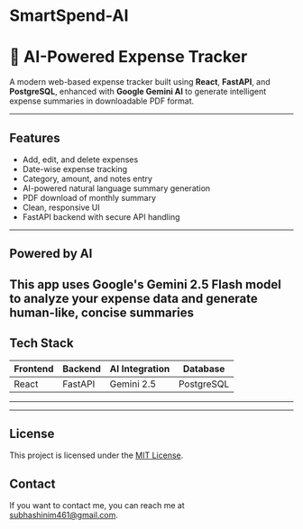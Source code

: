 # SmartSpend-AI
# 💸 AI-Powered Expense Tracker

A modern web-based expense tracker built using **React**, **FastAPI**, and **PostgreSQL**, enhanced with **Google Gemini AI** to generate intelligent expense summaries in downloadable PDF format.

---

##  Features

-  Add, edit, and delete expenses
-  Date-wise expense tracking
-  Category, amount, and notes entry
-  AI-powered natural language summary generation
-  PDF download of monthly summary 
-  Clean, responsive UI 
-  FastAPI backend with secure API handling

---

##  Powered by AI

This app uses **Google's Gemini 2.5 Flash model** to analyze your expense data and generate human-like, concise summaries
---

##  Tech Stack

| Frontend | Backend | AI Integration | Database |
|----------|---------|----------------|----------|
| React    | FastAPI | Gemini 2.5     | PostgreSQL |

---

---

## License

This project is licensed under the [MIT License](LICENSE).

## Contact

If you want to contact me, you can reach me at [subhashinim461@gmail.com](mailto:subhashinim461@gmail.com).




